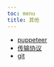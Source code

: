 ```yaml
---
toc: menu
title: 其他
---
```


- [puppeteer](/pages/Others/puppeteer 'puppeteer')
- [传输协议](/pages/others/web_transfer_prtcl/http '传输协议')
- [git](/pages/others/git/http 'git')
